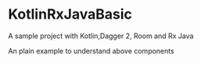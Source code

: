 # KotlinRxJavaBasic
A sample project with Kotlin,Dagger 2, Room and Rx Java

An plain example to understand above components
